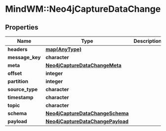 # MindWM::Neo4jCaptureDataChange


## Properties
Name | Type | Description | Notes
------------ | ------------- | ------------- | -------------
**headers** | [**map(AnyType)**](AnyType.md) |  | 
**message_key** | **character** |  | 
**meta** | [**Neo4jCaptureDataChangeMeta**](Neo4jCaptureDataChange_meta.md) |  | 
**offset** | **integer** |  | 
**partition** | **integer** |  | 
**source_type** | **character** |  | 
**timestamp** | **character** |  | 
**topic** | **character** |  | 
**schema** | [**Neo4jCaptureDataChangeSchema**](Neo4jCaptureDataChange_schema.md) |  | 
**payload** | [**Neo4jCaptureDataChangePayload**](Neo4jCaptureDataChange_payload.md) |  | 


